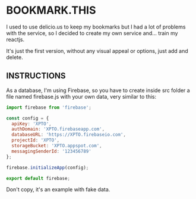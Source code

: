 # BOOKMARK.THIS

I used to use delicio.us to keep my bookmarks but I had a lot of problems with the service, so I decided to create my own service and... train my reactjs.

It's just the first version, without any visual appeal or options, just add and delete.

## INSTRUCTIONS

As a database, I'm using Firebase, so you have to create inside src folder a file named firebase.js with your own data, very similar to this:

~~~~ JAVASCRIPT
import firebase from 'firebase';

const config = {
  apiKey: 'XPTO',
  authDomain: 'XPTO.firebaseapp.com',
  databaseURL: 'https://XPTO.firebaseio.com',
  projectId: 'XPTO',
  storageBucket: 'XPTO.appspot.com',
  messagingSenderId: '123456789'
};

firebase.initializeApp(config);

export default firebase;
~~~~

Don't copy, it's an example with fake data.
